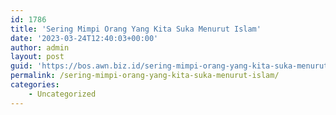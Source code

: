 ```yaml
---
id: 1786
title: 'Sering Mimpi Orang Yang Kita Suka Menurut Islam'
date: '2023-03-24T12:40:03+00:00'
author: admin
layout: post
guid: 'https://bos.awn.biz.id/sering-mimpi-orang-yang-kita-suka-menurut-islam/'
permalink: /sering-mimpi-orang-yang-kita-suka-menurut-islam/
categories:
    - Uncategorized
---
```


